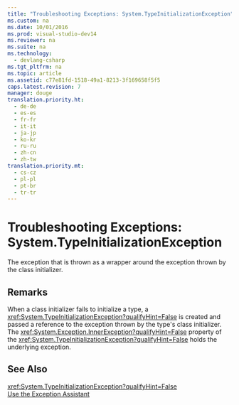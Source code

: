 ```yaml
---
title: "Troubleshooting Exceptions: System.TypeInitializationException"
ms.custom: na
ms.date: 10/01/2016
ms.prod: visual-studio-dev14
ms.reviewer: na
ms.suite: na
ms.technology: 
  - devlang-csharp
ms.tgt_pltfrm: na
ms.topic: article
ms.assetid: c77e81fd-1518-49a1-8213-3f169658f5f5
caps.latest.revision: 7
manager: douge
translation.priority.ht: 
  - de-de
  - es-es
  - fr-fr
  - it-it
  - ja-jp
  - ko-kr
  - ru-ru
  - zh-cn
  - zh-tw
translation.priority.mt: 
  - cs-cz
  - pl-pl
  - pt-br
  - tr-tr
---
```

# Troubleshooting Exceptions: System.TypeInitializationException
The exception that is thrown as a wrapper around the exception thrown by the class initializer.  
  
## Remarks  
 When a class initializer fails to initialize a type, a <xref:System.TypeInitializationException?qualifyHint=False> is created and passed a reference to the exception thrown by the type's class initializer. The <xref:System.Exception.InnerException?qualifyHint=False> property of the <xref:System.TypeInitializationException?qualifyHint=False> holds the underlying exception.  
  
## See Also  
 <xref:System.TypeInitializationException?qualifyHint=False>   
 [Use the Exception Assistant](../Topic/How%20to:%20Use%20the%20Exception%20Assistant.md)
